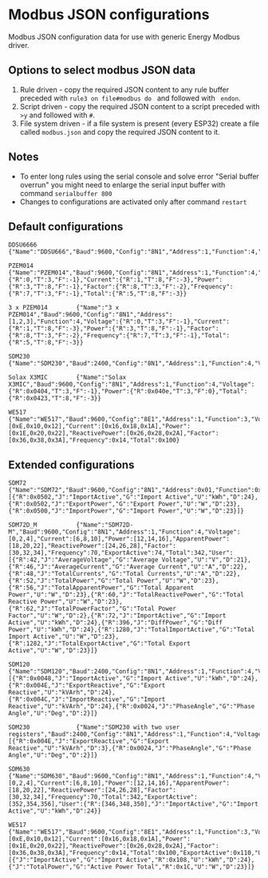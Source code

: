 # Modbus JSON configurations

Modbus JSON configuration data for use with generic Energy Modbus driver.

## Options to select modbus JSON data

1. Rule driven - copy the required JSON content to any rule buffer preceded with ``rule3 on file#modbus do `` and
  followed with `` endon``.
2. Script driven - copy the required JSON content to a script preceded with ``>y`` and
  followed with ``#``.
3. File system driven - if a file system is present (every ESP32) create a file called ``modbus.json`` and copy the required JSON
  content to it.

## Notes
 - To enter long rules using the serial console and solve error "Serial buffer overrun" you might need to enlarge the serial input buffer with command ``serialbuffer 800``
 - Changes to configurations are activated only after command ``restart``

## Default configurations

```
DDSU6666           {"Name":"DDSU666","Baud":9600,"Config":"8N1","Address":1,"Function":4,"Voltage":0x2000,"Current":0x2002,"Power":0x2004,"ReactivePower":0x2006,"Factor":0x200A,"Frequency":0x200E,"Total":0x4000,"ExportActive":0x400A}

PZEM014            {"Name":"PZEM014","Baud":9600,"Config":"8N1","Address":1,"Function":4,"Voltage":{"R":0,"T":3,"F":-1},"Current":{"R":1,"T":8,"F":-3},"Power":{"R":3,"T":8,"F":-1},"Factor":{"R":8,"T":3,"F":-2},"Frequency":{"R":7,"T":3,"F":-1},"Total":{"R":5,"T":8,"F":-3}}

3 x PZEM014        {"Name":"3 x PZEM014","Baud":9600,"Config":"8N1","Address":[1,2,3],"Function":4,"Voltage":{"R":0,"T":3,"F":-1},"Current":{"R":1,"T":8,"F":-3},"Power":{"R":3,"T":8,"F":-1},"Factor":{"R":8,"T":3,"F":-2},"Frequency":{"R":7,"T":3,"F":-1},"Total":{"R":5,"T":8,"F":-3}}

SDM230             {"Name":"SDM230","Baud":2400,"Config":"8N1","Address":1,"Function":4,"Voltage":0,"Current":6,"Power":12,"ApparentPower":18,"ReactivePower":24,"Factor":30,"Frequency":70,"Total":342,"ExportActive":0x004A}

Solax X3MIC        {"Name":"Solax X3MIC","Baud":9600,"Config":"8N1","Address":1,"Function":4,"Voltage":{"R":0x0404,"T":3,"F":-1},"Power":{"R":0x040e,"T":3,"F":0},"Total":{"R":0x0423,"T":8,"F":-3}}

WE517              {"Name":"WE517","Baud":9600,"Config":"8E1","Address":1,"Function":3,"Voltage":[0xE,0x10,0x12],"Current":[0x16,0x18,0x1A],"Power":[0x1E,0x20,0x22],"ReactivePower":[0x26,0x28,0x2A],"Factor":[0x36,0x38,0x3A],"Frequency":0x14,"Total":0x100}
```

## Extended configurations
```
SDM72              {"Name":"SDM72","Baud":9600,"Config":"8N1","Address":0x01,"Function":0x04,"Power":0x0034,"Total":0x0156,"ExportActive":0x004A,"User":[{"R":0x0502,"J":"ImportActive","G":"Import Active","U":"kWh","D":24},{"R":0x0502,"J":"ExportPower","G":"Export Power","U":"W","D":23},{"R":0x0500,"J":"ImportPower","G":"Import Power","U":"W","D":23}]}

SDM72D_M           {"Name":"SDM72D-M","Baud":9600,"Config":"8N1","Address":1,"Function":4,"Voltage":[0,2,4],"Current":[6,8,10],"Power":[12,14,16],"ApparentPower":[18,20,22],"ReactivePower":[24,26,28],"Factor":[30,32,34],"Frequency":70,"ExportActive":74,"Total":342,"User":[{"R":42,"J":"AverageVoltage","G":"Average Voltage","U":"V","D":21},{"R":46,"J":"AverageCurrent","G":"Average Current","U":"A","D":22},{"R":48,"J":"TotalCurrents","G":"Total Currents","U":"A","D":22},{"R":52,"J":"TotalPower","G":"Total Power","U":"W","D":23},{"R":56,"J":"TotalApparentPower","G":"Total Apparent Power","U":"W","D":23},{"R":60,"J":"TotalReactivePower","G":"Total Reactive Power","U":"W","D":23},{"R":62,"J":"TotalPowerFactor","G":"Total Power Factor","U":"W","D":2},{"R":72,"J":"ImportActive","G":"Import Active","U":"kWh","D":24},{"R":396,"J":"DiffPower","G":"Diff Power","U":"kWh","D":24},{"R":1280,"J":"TotalImportActive","G":"Total Import Active","U":"W","D":23},{"R":1282,"J":"TotalExportActive","G":"Total Export Active","U":"W","D":23}]}

SDM120             {"Name":"SDM120","Baud":2400,"Config":"8N1","Address":1,"Function":4,"Voltage":0,"Current":6,"Power":12,"ApparentPower":18,"ReactivePower":24,"Factor":30,"Frequency":70,"Total":342,"ExportActive":0x004A,"User":[{"R":0x0048,"J":"ImportActive","G":"Import Active","U":"kWh","D":24},{"R":0x004E,"J":"ExportReactive","G":"Export Reactive","U":"kVArh","D":24},{"R":0x004C,"J":"ImportReactive","G":"Import Reactive","U":"kVArh","D":24},{"R":0x0024,"J":"PhaseAngle","G":"Phase Angle","U":"Deg","D":2}]}

SDM230             {"Name":"SDM230 with two user registers","Baud":2400,"Config":"8N1","Address":1,"Function":4,"Voltage":0,"Current":6,"Power":12,"ApparentPower":18,"ReactivePower":24,"Factor":30,"Frequency":70,"Total":342,"ExportActive":0x004A,"User":[{"R":0x004E,"J":"ExportReactive","G":"Export Reactive","U":"kVArh","D":3},{"R":0x0024,"J":"PhaseAngle","G":"Phase Angle","U":"Deg","D":2}]}

SDM630             {"Name":"SDM630","Baud":9600,"Config":"8N1","Address":1,"Function":4,"Voltage":[0,2,4],"Current":[6,8,10],"Power":[12,14,16],"ApparentPower":[18,20,22],"ReactivePower":[24,26,28],"Factor":[30,32,34],"Frequency":70,"Total":342,"ExportActive":[352,354,356],"User":{"R":[346,348,350],"J":"ImportActive","G":"Import Active","U":"kWh","D":24}}

WE517              {"Name":"WE517","Baud":9600,"Config":"8E1","Address":1,"Function":3,"Voltage":[0xE,0x10,0x12],"Current":[0x16,0x18,0x1A],"Power":[0x1E,0x20,0x22],"ReactivePower":[0x26,0x28,0x2A],"Factor":[0x36,0x38,0x3A],"Frequency":0x14,"Total":0x100,"ExportActive":0x110,"User":[{"J":"ImportActive","G":"Import Active","R":0x108,"U":"kWh","D":24},{"J":"TotalPower","G":"Active Power Total","R":0x1C,"U":"W","D":23}]}
```